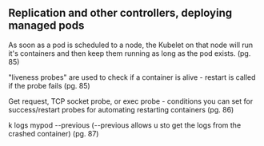 ## Replication and other controllers, deploying managed pods

As soon as a pod is scheduled to a node, the Kubelet on that node will run it's containers and then keep them running as long as the pod exists. (pg. 85)

"liveness probes" are used to check if a container is alive - restart is called if the probe fails (pg. 85)

Get request, TCP socket probe, or exec probe - conditions you can set for success/restart probes for automating restarting containers (pg. 86)

k logs mypod --previous (--previous allows u sto get the logs from the crashed container) (pg. 87)


